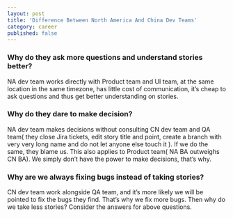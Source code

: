 ```yaml
---
layout: post
title: 'Difference Between North America And China Dev Teams'
category: career
published: false
---
```


### Why do they ask more questions and understand stories better?

NA dev team works directly with Product team and UI team, at the same location in the same timezone, has little cost of communication, it’s cheap to ask questions and thus get better understanding on stories.

### Why do they dare to make decision?

NA dev team makes decisions without consulting CN dev team and QA team( they close Jira tickets, edit story title and point, create a branch with very very long name and do not let anyone else touch it ). If we do the same, they blame us. This also applies to Product team( NA BA outweighs CN BA). We simply don’t have the power to make decisions, that’s why.

### Why are we always fixing bugs instead of taking stories?

CN dev team work alongside QA team, and it’s more likely we will be pointed to fix the bugs they find. That’s why we fix more bugs. Then why do we take less stories? Consider the answers for above questions.